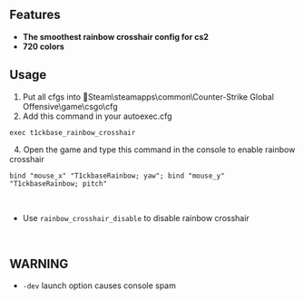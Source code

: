 ## Features
- **The smoothest rainbow crosshair config for cs2**
- **720 colors**
&nbsp;
## Usage
1. Put all cfgs into :file_folder:Steam\steamapps\common\Counter-Strike Global Offensive\game\csgo\cfg
2. Add this command in your autoexec.cfg
```
exec t1ckbase_rainbow_crosshair
```
$~$
4. Open the game and type this command in the console to enable rainbow crosshair
```
bind "mouse_x" "T1ckbaseRainbow; yaw"; bind "mouse_y" "T1ckbaseRainbow; pitch"
```
$~$
- Use `rainbow_crosshair_disable` to disable rainbow crosshair

$~$
## WARNING
- `-dev` launch option causes console spam
